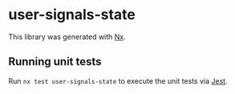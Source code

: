 # user-signals-state

This library was generated with [Nx](https://nx.dev).

## Running unit tests

Run `nx test user-signals-state` to execute the unit tests via [Jest](https://jestjs.io).
